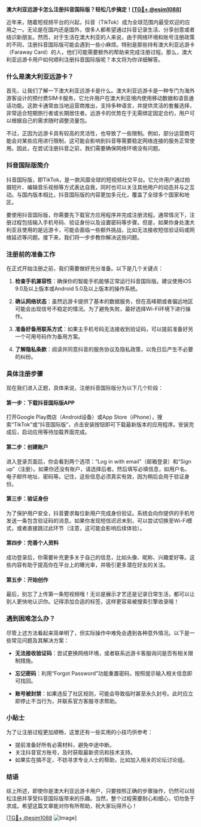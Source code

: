**澳大利亚远游卡怎么注册抖音国际版？轻松几步搞定！[[TG💪+ @esim1088](https://t.me/s/esim1088)]**

近年来，随着短视频平台的兴起，抖音（TikTok）成为全球范围内最受欢迎的应用之一。无论是在国内还是国外，很多人都希望通过抖音记录生活、分享创意或者结识新朋友。然而，对于生活在澳大利亚的人来说，由于网络环境和账号注册政策的不同，注册抖音国际版可能会遇到一些小麻烦。特别是那些持有澳大利亚远游卡（Faraway Card）的人，他们可能需要额外的帮助来完成注册过程。那么，澳大利亚远游卡用户如何顺利注册抖音国际版呢？本文将为你详细解答。

### 什么是澳大利亚远游卡？

首先，让我们了解一下澳大利亚远游卡是什么。澳大利亚远游卡是一种专门为海外游客设计的预付费SIM卡服务，它允许用户在澳大利亚境内使用移动数据和语音通话功能。这款卡通常由当地运营商推出，支持多种语言，并提供灵活的套餐选择，非常适合短期旅行者或长期居住者。远游卡的优势在于无需绑定固定合约，用户可以根据自己的需求随时调整流量包。

不过，正因为远游卡具有较高的灵活性，也导致了一些限制。例如，部分运营商可能会对某些应用进行限制，这可能会影响到抖音等需要稳定网络连接的服务正常使用。因此，在尝试注册抖音之前，我们需要确保网络环境没有问题。

### 抖音国际版简介

抖音国际版，即TikTok，是一款风靡全球的短视频社交平台。它允许用户通过拍摄短片、编辑音乐视频等方式表达自我，同时也可以关注其他用户的动态并与之互动。与国内版本相比，抖音国际版的内容更加多元化，覆盖了全球多个国家和地区。

要使用抖音国际版，你需要先下载官方应用程序并完成注册流程。通常情况下，注册过程包括输入手机号码、验证身份以及设置密码等步骤。但是，如果你身处澳大利亚且使用的是远游卡，可能会面临一些额外挑战，比如无法接收短信验证码或网络延迟等问题。接下来，我们将一步步教你解决这些问题。

### 注册前的准备工作

在正式开始注册之前，我们需要做好充分准备。以下是几个关键点：

1. **检查手机兼容性**：确保你的智能手机能够正常运行抖音国际版。建议使用iOS 9.0及以上版本或Android 5.0及以上版本的操作系统。
   
2. **确认网络状态**：虽然远游卡提供了基本的数据服务，但在高峰期或者偏远地区可能会出现信号不稳定的情况。为了避免失败，最好选择Wi-Fi环境下进行操作。

3. **准备好备用联系方式**：如果主手机号码无法接收到验证码，可以提前准备好另一个可用号码作为备用方案。

4. **了解隐私条款**：阅读并同意抖音的服务协议及隐私政策，以免日后产生不必要的纠纷。

### 具体注册步骤

现在我们进入正题，具体来说，注册抖音国际版分为以下几个阶段：

#### 第一步：下载抖音国际版APP
打开Google Play商店（Android设备）或App Store（iPhone），搜索“TikTok”或“抖音国际版”，点击安装按钮即可下载最新版本的应用程序。安装完成后，启动应用等待加载界面完成。

#### 第二步：创建账户
进入登录页面后，你会看到两个选项：“Log in with email”（邮箱登录）和“Sign up”（注册）。如果你还没有账户，请选择后者。然后填写必填信息，如用户名、电子邮件地址、密码等。记住，这些信息必须真实有效，因为稍后会用于验证身份。

#### 第三步：验证身份
为了保护用户安全，抖音要求每位新用户完成身份验证。系统会向你提供的手机号发送一条包含验证码的消息。如果你发现短信迟迟未到，可以尝试切换至Wi-Fi模式，或者直接跳过此环节（注意，这可能会影响后续体验）。

#### 第四步：完善个人资料
成功登录后，你需要补充更多关于自己的信息，比如头像、昵称、兴趣爱好等。这些内容有助于提高你在平台上的曝光率，并吸引更多潜在好友的关注。

#### 第五步：开始创作
最后，别忘了上传第一条短视频哦！无论是展示才艺还是记录日常生活，都可以让别人更快地认识你。记得添加合适的标签，这样更容易被搜索引擎收录哦！

### 遇到困难怎么办？

尽管上述方法看起来简单明了，但实际操作中难免会遇到各种意外情况。以下是一些常见问题及其解决方案：

- **无法接收验证码**：尝试更换网络环境，或者联系远游卡客服询问是否有相关限制措施。
  
- **忘记密码**：利用“Forgot Password”功能重置密码，按照提示输入相关信息即可找回。

- **账号被封禁**：如果违反了社区规则，可能会导致临时甚至永久封号。此时应立即停止不当行为，并联系官方客服寻求帮助。

### 小贴士

为了让注册过程更加顺畅，这里还有一些实用的小技巧供参考：

- 提前准备好所有必需材料，避免中途中断。
- 关注抖音官方账号，及时获取最新资讯和技术支持。
- 如果实在搞不定，不妨寻求专业人士的帮助，比如加入相关的论坛讨论组。

### 结语

综上所述，即使你是澳大利亚远游卡用户，只要按照正确的步骤操作，仍然可以轻松注册并享受抖音国际版带来的乐趣。当然，整个过程需要耐心和细心，切勿急于求成。希望这篇文章能对你有所帮助，祝大家玩得开心！

[[TG💪+ @esim1088](https://t.me/s/esim1088) ![Image](https://i.postimg.cc/4NQfJmqS/Snipaste-2025-05-13-00-14-12.png)]